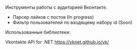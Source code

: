 Инструменты работы с аудиторией Вконтакте.
* Парсер лайков с постов (In progress)
* Фильтр пользователей по входящему набору id (Soon)

Использованные библиотеки:

Vkontakte API for .NET https://vknet.github.io/vk/
